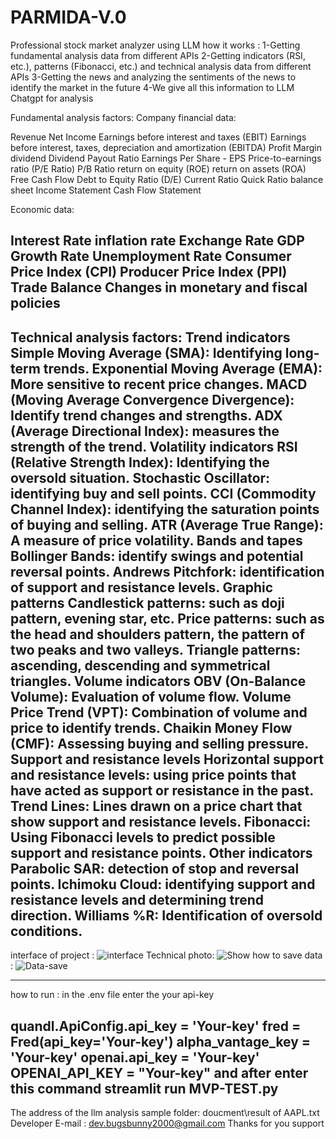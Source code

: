 # PARMIDA-V.0
Professional stock market analyzer using LLM
how it works :
1-Getting fundamental analysis data from different APIs
2-Getting indicators (RSI, etc.), patterns (Fibonacci, etc.) and technical analysis data from different APIs
3-Getting the news and analyzing the sentiments of the news to identify the market in the future
4-We give all this information to LLM Chatgpt for analysis

Fundamental analysis factors:
Company financial data:

Revenue
Net Income
Earnings before interest and taxes (EBIT)
Earnings before interest, taxes, depreciation and amortization (EBITDA)
Profit Margin
dividend
Dividend Payout Ratio
Earnings Per Share - EPS
Price-to-earnings ratio (P/E Ratio)
P/B Ratio
return on equity (ROE)
return on assets (ROA)
Free Cash Flow
Debt to Equity Ratio (D/E)
Current Ratio
Quick Ratio
balance sheet
Income Statement
Cash Flow Statement

Economic data:

Interest Rate
inflation rate
Exchange Rate
GDP Growth Rate
Unemployment Rate
Consumer Price Index (CPI)
Producer Price Index (PPI)
Trade Balance
Changes in monetary and fiscal policies
----------------------------------------------------------------------


Technical analysis factors:
Trend indicators
Simple Moving Average (SMA): Identifying long-term trends.
Exponential Moving Average (EMA): More sensitive to recent price changes.
MACD (Moving Average Convergence Divergence): Identify trend changes and strengths.
ADX (Average Directional Index): measures the strength of the trend.
Volatility indicators
RSI (Relative Strength Index): Identifying the oversold situation.
Stochastic Oscillator: identifying buy and sell points.
CCI (Commodity Channel Index): identifying the saturation points of buying and selling.
ATR (Average True Range): A measure of price volatility.
Bands and tapes
Bollinger Bands: identify swings and potential reversal points.
Andrews Pitchfork: identification of support and resistance levels.
Graphic patterns
Candlestick patterns: such as doji pattern, evening star, etc.
Price patterns: such as the head and shoulders pattern, the pattern of two peaks and two valleys.
Triangle patterns: ascending, descending and symmetrical triangles.
Volume indicators
OBV (On-Balance Volume): Evaluation of volume flow.
Volume Price Trend (VPT): Combination of volume and price to identify trends.
Chaikin Money Flow (CMF): Assessing buying and selling pressure.
Support and resistance levels
Horizontal support and resistance levels: using price points that have acted as support or resistance in the past.
Trend Lines: Lines drawn on a price chart that show support and resistance levels.
Fibonacci: Using Fibonacci levels to predict possible support and resistance points.
Other indicators
Parabolic SAR: detection of stop and reversal points.
Ichimoku Cloud: identifying support and resistance levels and determining trend direction.
Williams %R: Identification of oversold conditions.
-----------------------------------------------------------------------------------------------------------------------------------------------------
interface of project :
![interface](https://github.com/user-attachments/assets/72b9190d-9f4a-404d-82f1-5bbf1ba1742f)
Technical photo:
![Show](https://github.com/user-attachments/assets/15f1faf8-2feb-4ef9-a582-2cbf6acad56f)
how to save data :
![Data-save](https://github.com/user-attachments/assets/a6b523d7-65f1-4f40-bb77-49d4a3d29e20)

------------------------------------------------------------------
how to run :
in the .env file enter the your api-key 

quandl.ApiConfig.api_key = 'Your-key'
fred = Fred(api_key='Your-key')
alpha_vantage_key = 'Your-key'
openai.api_key = 'Your-key'
OPENAI_API_KEY = "Your-key"
and after enter this command
streamlit run MVP-TEST.py
----------------------------------------------
The address of the llm analysis sample folder: doucment\result of AAPL.txt
Developer E-mail : dev.bugsbunny2000@gmail.com
Thanks for you support

